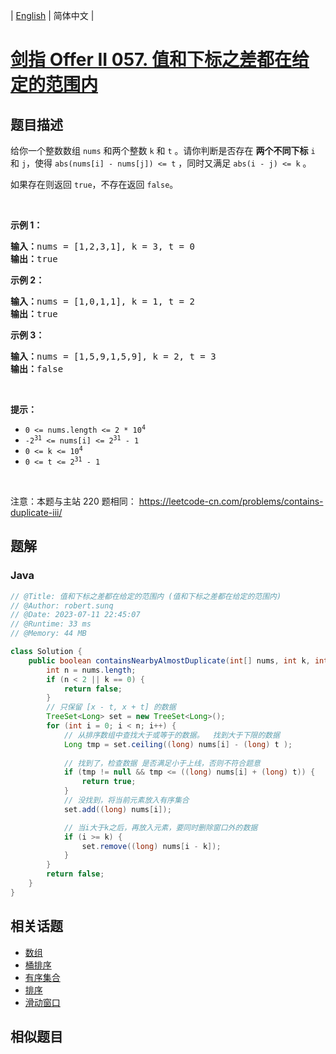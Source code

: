 
| [English](README_EN.md) | 简体中文 |

# [剑指 Offer II 057. 值和下标之差都在给定的范围内](https://leetcode.cn//problems/7WqeDu/)

## 题目描述

<p>给你一个整数数组 <code>nums</code> 和两个整数&nbsp;<code>k</code> 和 <code>t</code> 。请你判断是否存在 <b>两个不同下标</b> <code>i</code> 和 <code>j</code>，使得&nbsp;<code>abs(nums[i] - nums[j]) &lt;= t</code> ，同时又满足 <code>abs(i - j) &lt;= k</code><em> </em>。</p>

<p>如果存在则返回 <code>true</code>，不存在返回 <code>false</code>。</p>

<p>&nbsp;</p>

<p><strong>示例&nbsp;1：</strong></p>

<pre>
<strong>输入：</strong>nums = [1,2,3,1], k<em> </em>= 3, t = 0
<strong>输出：</strong>true</pre>

<p><strong>示例 2：</strong></p>

<pre>
<strong>输入：</strong>nums = [1,0,1,1], k<em> </em>=<em> </em>1, t = 2
<strong>输出：</strong>true</pre>

<p><strong>示例 3：</strong></p>

<pre>
<strong>输入：</strong>nums = [1,5,9,1,5,9], k = 2, t = 3
<strong>输出：</strong>false</pre>

<p>&nbsp;</p>

<p><strong>提示：</strong></p>

<ul>
	<li><code>0 &lt;= nums.length &lt;= 2 * 10<sup>4</sup></code></li>
	<li><code>-2<sup>31</sup> &lt;= nums[i] &lt;= 2<sup>31</sup> - 1</code></li>
	<li><code>0 &lt;= k &lt;= 10<sup>4</sup></code></li>
	<li><code>0 &lt;= t &lt;= 2<sup>31</sup> - 1</code></li>
</ul>

<p>&nbsp;</p>

<p><meta charset="UTF-8" />注意：本题与主站 220&nbsp;题相同：&nbsp;<a href="https://leetcode-cn.com/problems/contains-duplicate-iii/">https://leetcode-cn.com/problems/contains-duplicate-iii/</a></p>


## 题解


### Java

```Java
// @Title: 值和下标之差都在给定的范围内 (值和下标之差都在给定的范围内)
// @Author: robert.sunq
// @Date: 2023-07-11 22:45:07
// @Runtime: 33 ms
// @Memory: 44 MB

class Solution {
    public boolean containsNearbyAlmostDuplicate(int[] nums, int k, int t) {
        int n = nums.length;
        if (n < 2 || k == 0) {
            return false;
        }
        // 只保留 [x - t, x + t] 的数据
        TreeSet<Long> set = new TreeSet<Long>();
        for (int i = 0; i < n; i++) {
            // 从排序数组中查找大于或等于的数据。  找到大于下限的数据
            Long tmp = set.ceiling((long) nums[i] - (long) t );
            
            // 找到了，检查数据 是否满足小于上线，否则不符合题意
            if (tmp != null && tmp <= ((long) nums[i] + (long) t)) {
                return true;
            }
            // 没找到，将当前元素放入有序集合
            set.add((long) nums[i]);

            // 当i大于k之后，再放入元素，要同时删除窗口外的数据
            if (i >= k) {
                set.remove((long) nums[i - k]);
            }
        }
        return false;
    }
}
```



## 相关话题

- [数组](https://leetcode.cn//tag/array)
- [桶排序](https://leetcode.cn//tag/bucket-sort)
- [有序集合](https://leetcode.cn//tag/ordered-set)
- [排序](https://leetcode.cn//tag/sorting)
- [滑动窗口](https://leetcode.cn//tag/sliding-window)

## 相似题目



